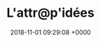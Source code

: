 ---
title: L'attr@p'idées
link: https://attrap-idees.fr/
description: https://attrap-idees.fr/
outil:
- Decidim
screenshot: attrapidees.png
date: 2018-11-01 09:29:08 +0000
in_progress: true
note-citoyenne: 5
note-decidee: 5
---